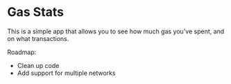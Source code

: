 # Gas Stats

This is a simple app that allows you to see how much gas you've spent, and on what transactions.

Roadmap:

* Clean up code
* Add support for multiple networks
